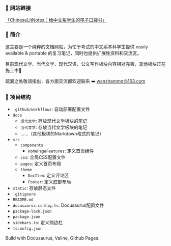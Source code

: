 ### 🔗 网站链接
[「ChineseLitNotes：给中文系学生的电子口袋书」](https://wanshannnn.github.io/ChineseLitNotes/)

### 👋 简介
这主要是一个纯粹的文档网站，为忙于考试的中文系本科学生提供 easily available & portable 的复习笔记，同时也提供扩展性资料和交流区。

目前现代文学、当代文学、现代汉语、公文写作板块内容相对完善，其他板块正在施工中👷

疏漏之处敬请指出，各方面交流都欢迎联系 ➡️ wanshannnn@163.com

### 📃 项目结构

- `.github/workflows`: 自动部署配置文件
- `docs`
  - `现代文学`: 存放现代文学板块的笔记
  - `当代文学`: 存放当代文学板块的笔记
  - ……（其他板块的Markdown格式的笔记）
- `src`
  - `components`
    - `HomePageFeatures`: 定义首页组件
  - `css`: 全局CSS配置文件
  - `pages`: 定义首页布局
  - `theme`
    - `DocItem`: 定义评论区
    - `Footer`: 定义底部布局
- `static`: 存放静态文件
- `.gitignore`
- `README.md`
- `docusaurus.config.ts`: Docusaurus配置文件
- `package-lock.json`
- `package.json`
- `sidebars.ts`: 定义侧边栏
- `tsconfig.json`

Build with Docusaurus, Valine, Github Pages.
